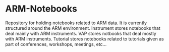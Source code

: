 # ARM-Notebooks
Repository for holding notebooks related to ARM data.
It is currently structured around the ARM environment.
Instrument stores notebooks that deal mainly with ARM instruments.
VAP stores notbooks that deal mostly with ARM instruments.
Tutorial stores notebooks related to tutorials given as part of 
conferences, workshops, meetings, etc...

